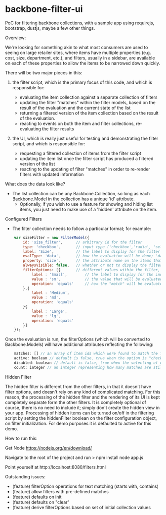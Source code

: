 # backbone-filter-ui
PoC for filtering backbone collections, with a sample app using requirejs, bootstrap, dustjs, maybe a few other things.

Overview:

We're looking for something akin to what most consumers are used to seeing on large retailer sites, where items have multiple properties (e.g. cost, size, department, etc.),
and filters, usually in a sidebar, are available on each of these properties to allow the items to be narrowed down quickly.

There will be two major pieces in this:

1. the filter script, which is the primary focus of this code, and which is responsible for:
	- evaluating the item collection against a separate collection of filters
	- updating the filter "matches" within the filter models, based on the result of the evaluation and the current state of the list
	- returning a filtered version of the item collection based on the result of the evaluation.
	- reacting to events on both the item and filter collections, re-evaluating the filter results

2. the UI, which is really just useful for testing and demonstrating the filter script, and which is responsible for:
	- requesting a filtered collection of items from the filter script
	- updating the item list once the filter script has produced a filtered version of the list
	- reacting to the updating of filter "matches" in order to re-render filters with updated information

What does the data look like?

- The list collection can be any Backbone.Collection, so long as each Backbone.Model in the collection has a unique 'id' attribute.
	- Optionally, if you wish to use a feature for showing and hiding list items, you just need to make use of a 'hidden' attribute on the item.


Configured Filters

- The filter collection needs to follow a particular format; for example:
```javascript
	var sizeFilter = new FilterModel({
		id: 'size_filter', 		// arbitrary id for the filter
		type: 'checkbox',  		// input type ('checkbox','radio', 'select')
		label: 'Size',			// the label to display for the filter as a whole
		evalType: 'data',		// how the evaluation will be done; 'data' compares the filter value to the item attribute
		property: 'size',		// the attribute name on the items that the filter will be comparing its option value to
		alwaysVisible: false,	// whether or not to display the filter even if there are no possible matches in the unfiltered list
		filterOptions: [{		// different values within the filter, each managed independently
			label : 'Small',		// the label to display for the indivual filterOption
			value : 'sm',			// the value that will be evaluated against the item attribute matching the filter property. If the operation is "between", this should be an array of two values, the low limit (inclusive) and the high limit (exclusive); e.g. [0,100] for "0 to 99"
			operation: 'equals'		// how the "match" will be evaluated; e.g. "equals" means that the item attribute value matches exactly the filter option value. Possible values are "less", "equals', "greater", and "between", where "between" handles a range, with the bottom end being inclusive (see "value" above)
		},{
			label : 'Medium',
			value : 'md',
			operation: 'equals'
		}{
			label : 'Large',
			value : 'lg',
			operation: 'equals'
		}]
	});
```

Once the evaluation is run, the filterOptions (which will be converted to Backbone.Models) will have additional attributes reflecting the following:
	
```javascript
	matches: [] // an array of item ids which were found to match the filterOption
	active: boolean // default is false, true when the option is "checked"
	disabled: boolean // default is false, true when the selecting of other filter options excludes this option
	count: integer // an integer representing how many matches are still available for this option, given which other options are active
```

Hidden Filter

The hidden filter is different from the other filters, in that it doesn't have filter options, and doesn't rely on any kind of complicated matching.
For this reason, the processing of the hidden filter and the rendering of its UI is kept completely separate form the other filters.
It is completely optional of course, there is no need to include it; simply don't create the hidden view in your app.
Processing of hidden items can be turned on/off in the filtering script by setting the hiddenFilter boolean on the filter configuration object, on filter initialization.
For demo purposes it is defaulted to active for this demo.


How to run this:

Get Node
https://nodejs.org/en/download/

Navigate to the root of the project and run > 
npm install
node app.js

Point yourself at http://localhost:8080/filters.html

Outstanding issues:

- (feature) filterOption operations for text matching (starts with, contains)
- (feature) allow filters with pre-defined matches
- (feature) defaults on init
- (feature) defaults on "clear"
- (feature) derive filterOptions based on set of initial collection values
